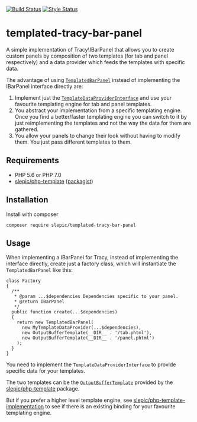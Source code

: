 [![Build Status](https://travis-ci.org/slepic/templated-tracy-bar-panel.svg?branch=master)](https://travis-ci.org/slepic/templated-tracy-bar-panel)
[![Style Status](https://styleci.io/repos/183887116/shield)](https://styleci.io/repos/183887116)

# templated-tracy-bar-panel
A simple implementation of Tracy\IBarPanel that allows you to create custom panels by composition of two templates (for tab and panel respectively) and a data provider which feeds the templates with specific data.

The advantage of using [```TemplatedBarPanel```](https://github.com/slepic/templated-tracy-bar-panel/blob/master/src/TemplatedBarPanel.php) instead of implementing the IBarPanel interface directly are:
1. Implement just the [```TemplateDataProviderInterface```](https://github.com/slepic/templated-tracy-bar-panel/blob/master/src/TemplateDataProviderInterface.php) and use your favourite templating engine for tab and panel templates.
2. You abstract your implementation from a specific templating engine. Once you find a better/faster templating engine you can switch to it by just reimplementing the templates and not the way the data for them are gathered.
3. You allow your panels to change their look without having to modify them. You just pass different templates to them.

## Requirements

* PHP 5.6 or PHP 7.0
* [slepic/php-template](https://github.com/slepic/php-template) ([packagist](https://packagist.org/packages/slepic/php-template))

## Installation

Install with composer

```composer require slepic/templated-tracy-bar-panel```

## Usage

When implementing a IBarPanel for Tracy, instead of implementing the interface directly, create just a factory class, which will instantiate the ```TemplatedBarPanel``` like this:

```
class Factory
{
  /**
   * @param ...$dependencies Dependencies specific to your panel.
   * @return IBarPanel
   */
  public function create(...$dependencies)
  {
    return new TemplatedBarPanel(
      new MyTemplateDataProvider(...$dependencies),
      new OutputBufferTemplate(__DIR__ . '/tab.phtml'),
      new OutputBufferTemplate(__DIR__ . '/panel.phtml')
    );
  }
}
```

You need to implement the ```TemplateDataProviderInterface``` to provide specific data for your templates.

The two templates can be the [```OutputBufferTemplate```](https://github.com/slepic/php-template/blob/master/src/OutputBufferTemplate.php) provided by the [slepic/php-template](https://packagist.org/packages/slepic/php-template) package.

But if you prefer a higher level template engine, see [slepic/php-template-implementation](https://packagist.org/providers/slepic/php-template-implementation) to see if there is an existing binding for your favourite templating engine. 
